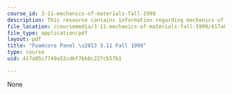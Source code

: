 ```yaml
---
course_id: 3-11-mechanics-of-materials-fall-1999
description: This resource contains information regarding mechanics of materials.
file_location: /coursemedia/3-11-mechanics-of-materials-fall-1999/417a85c7749a52cdbf76b8c227cb57b1_MIT3_11F99_foamcore.pdf
file_type: application/pdf
layout: pdf
title: "Foamcore Panel \u2013 3.11 Fall 1999"
type: course
uid: 417a85c7749a52cdbf76b8c227cb57b1

---
```

None